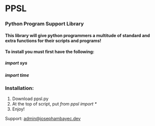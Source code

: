 # PPSL
### Python Program Support Library

#### This library will give python programmers a multitude of standard and extra functions for their scripts and programs!

#### To install you must first have the following:
##### import sys
##### import time

### Installation:

1. Download ppsl.py
2. At the top of script, put _from ppsl import *_
3. Enjoy!

Support: admin@josephambayec.dev
